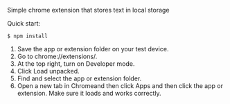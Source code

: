 Simple chrome extension that stores text in local storage 

Quick start:

```
$ npm install
````

1. Save the app or extension folder on your test device.
2. Go to chrome://extensions/.
3. At the top right, turn on Developer mode.
4. Click Load unpacked.
5. Find and select the app or extension folder.
6. Open a new tab in Chromeand then click Apps and then click the app or extension. Make sure it loads and works correctly.